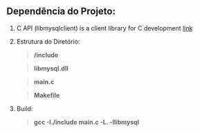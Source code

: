 ## Dependência do Projeto:

1. C API (libmysqlclient) is a client library for C development
[link](https://dev.mysql.com/downloads/c-api/)

2. Estrutura do Diretório:
    >**/include**

    > **libmysql.dll**

    > **main.c**

    > **Makefile**

3. Build:
    >**gcc -I./include main.c  -L. -llibmysql**

